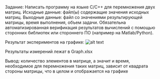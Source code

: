 Задание:
Написать программу на языке C/C++ для перемножения двух матриц. 
Исходные данные: файл(ы) содержащие значения исходных матриц.
Выходные данные: файл со значениями результирующей матрицы, время выполнения, объем задачи.
Обязательна автоматизированная верификация результатов вычислений с помощью сторонних библиотек или стороннего ПО (например на Matlab/Python).

Результат экспериментов на графике:
![alt text](Graph.png)

Результаты измерений лежат в Graph.xlsx

Вывод: количество элементов в матрице, а значит и время, необходимое для перемножения таких матриц, зависит от квадрата стороны матрицы, что в целом и отображается на графике